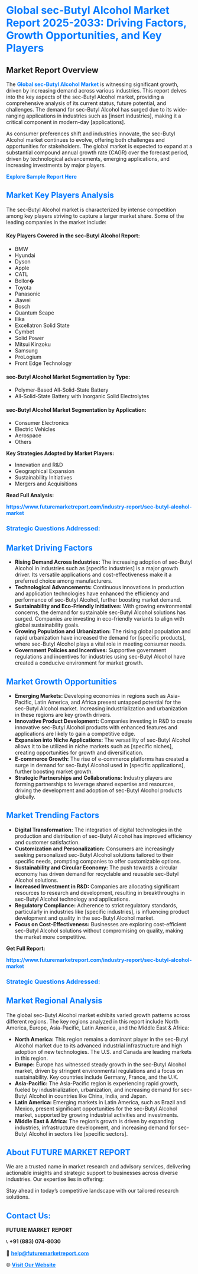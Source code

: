 <h1 style="color: #007BFF;">Global sec-Butyl Alcohol Market Report 2025-2033: Driving Factors, Growth Opportunities, and Key Players</h1>

<section id="overview">
<h2>Market Report Overview</h2>
<p>The <a href="https://www.futuremarketreport.com/industry-report/sec-butyl-alcohol-market" style="color: #007BFF; text-decoration: none;"><strong>Global sec-Butyl Alcohol Market</strong></a> is witnessing significant growth, driven by increasing demand across various industries. This report delves into the key aspects of the sec-Butyl Alcohol market, providing a comprehensive analysis of its current status, future potential, and challenges. The demand for sec-Butyl Alcohol has surged due to its wide-ranging applications in industries such as [insert industries], making it a critical component in modern-day [applications].</p>
<p>As consumer preferences shift and industries innovate, the sec-Butyl Alcohol market continues to evolve, offering both challenges and opportunities for stakeholders. The global market is expected to expand at a substantial compound annual growth rate (CAGR) over the forecast period, driven by technological advancements, emerging applications, and increasing investments by major players.</p>
</section>

<section id="overview">
<p><a href="https://www.futuremarketreport.com/request-sample/reportId=33293" style="color: #007BFF; text-decoration: none;"><strong>Explore Sample Report Here</strong></a></p>
</section>

<section id="key-players">
<h2 style="color: #007BFF;">Market Key Players Analysis</h2>
<p>The sec-Butyl Alcohol market is characterized by intense competition among key players striving to capture a larger market share. Some of the leading companies in the market include:</p>
<h4>Key Players Covered in the sec-Butyl Alcohol Report:</h4>
<ul><li>BMW</li><li>Hyundai</li><li>Dyson</li><li>Apple</li><li>CATL</li><li>Bollor�</li><li>Toyota</li><li>Panasonic</li><li>Jiawei</li><li>Bosch</li><li>Quantum Scape</li><li>Ilika</li><li>Excellatron Solid State</li><li>Cymbet</li><li>Solid Power</li><li>Mitsui Kinzoku</li><li>Samsung</li><li>ProLogium</li><li>Front Edge Technology</li></ul>
<h4>sec-Butyl Alcohol Market Segmentation by Type:</h4>
<ul><li>Polymer-Based All-Solid-State Battery</li><li>All-Solid-State Battery with Inorganic Solid Electrolytes</li></ul>

<h4>sec-Butyl Alcohol Market Segmentation by Application:</h4>
<ul><li>Consumer Electronics</li><li>Electric Vehicles</li><li>Aerospace</li><li>Others</li></ul>
<p><strong>Key Strategies Adopted by Market Players:</strong></p>
<ul>
<li>Innovation and R&D</li>
<li>Geographical Expansion</li>
<li>Sustainability Initiatives</li>
<li>Mergers and Acquisitions</li>
</ul>
</section>

<section>
<p><strong>Read Full Analysis: </strong></p><a href="https://www.futuremarketreport.com/industry-report/sec-butyl-alcohol-market" style="color: #007BFF; text-decoration: none;"><strong>https://www.futuremarketreport.com/industry-report/sec-butyl-alcohol-market</strong></a>
<h3 style="color: #007BFF;">Strategic Questions Addressed:</h3>
</section>

<section id="driving-factors">
<h2 style="color: #007BFF;">Market Driving Factors</h2>
<ul>
<li><strong>Rising Demand Across Industries:</strong> The increasing adoption of sec-Butyl Alcohol in industries such as [specific industries] is a major growth driver. Its versatile applications and cost-effectiveness make it a preferred choice among manufacturers.</li>
<li><strong>Technological Advancements:</strong> Continuous innovations in production and application technologies have enhanced the efficiency and performance of sec-Butyl Alcohol, further boosting market demand.</li>
<li><strong>Sustainability and Eco-Friendly Initiatives:</strong> With growing environmental concerns, the demand for sustainable sec-Butyl Alcohol solutions has surged. Companies are investing in eco-friendly variants to align with global sustainability goals.</li>
<li><strong>Growing Population and Urbanization:</strong> The rising global population and rapid urbanization have increased the demand for [specific products], where sec-Butyl Alcohol plays a vital role in meeting consumer needs.</li>
<li><strong>Government Policies and Incentives:</strong> Supportive government regulations and incentives for industries using sec-Butyl Alcohol have created a conducive environment for market growth.</li>
</ul>
</section>

<section id="growth-opportunities">
<h2 style="color: #007BFF;">Market Growth Opportunities</h2>
<ul>
<li><strong>Emerging Markets:</strong> Developing economies in regions such as Asia-Pacific, Latin America, and Africa present untapped potential for the sec-Butyl Alcohol market. Increasing industrialization and urbanization in these regions are key growth drivers.</li>
<li><strong>Innovative Product Development:</strong> Companies investing in R&D to create innovative sec-Butyl Alcohol products with enhanced features and applications are likely to gain a competitive edge.</li>
<li><strong>Expansion into Niche Applications:</strong> The versatility of sec-Butyl Alcohol allows it to be utilized in niche markets such as [specific niches], creating opportunities for growth and diversification.</li>
<li><strong>E-commerce Growth:</strong> The rise of e-commerce platforms has created a surge in demand for sec-Butyl Alcohol used in [specific applications], further boosting market growth.</li>
<li><strong>Strategic Partnerships and Collaborations:</strong> Industry players are forming partnerships to leverage shared expertise and resources, driving the development and adoption of sec-Butyl Alcohol products globally.</li>
</ul>
</section>

<section id="trending-factors">
<h2 style="color: #007BFF;">Market Trending Factors</h2>
<ul>
<li><strong>Digital Transformation:</strong> The integration of digital technologies in the production and distribution of sec-Butyl Alcohol has improved efficiency and customer satisfaction.</li>
<li><strong>Customization and Personalization:</strong> Consumers are increasingly seeking personalized sec-Butyl Alcohol solutions tailored to their specific needs, prompting companies to offer customizable options.</li>
<li><strong>Sustainability and Circular Economy:</strong> The push towards a circular economy has driven demand for recyclable and reusable sec-Butyl Alcohol solutions.</li>
<li><strong>Increased Investment in R&D:</strong> Companies are allocating significant resources to research and development, resulting in breakthroughs in sec-Butyl Alcohol technology and applications.</li>
<li><strong>Regulatory Compliance:</strong> Adherence to strict regulatory standards, particularly in industries like [specific industries], is influencing product development and quality in the sec-Butyl Alcohol market.</li>
<li><strong>Focus on Cost-Effectiveness:</strong> Businesses are exploring cost-efficient sec-Butyl Alcohol solutions without compromising on quality, making the market more competitive.</li>
</ul>
</section>

<section>
<p><strong>Get Full Report: </strong></p><a href="https://www.futuremarketreport.com/industry-report/sec-butyl-alcohol-market" style="color: #007BFF; text-decoration: none;"><strong>https://www.futuremarketreport.com/industry-report/sec-butyl-alcohol-market</strong></a>
<h3 style="color: #007BFF;">Strategic Questions Addressed:</h3>
</section>


<section id="regional-analysis">
<h2 style="color: #007BFF;">Market Regional Analysis</h2>
<p>The global sec-Butyl Alcohol market exhibits varied growth patterns across different regions. The key regions analyzed in this report include North America, Europe, Asia-Pacific, Latin America, and the Middle East & Africa:</p>
<ul>
<li><strong>North America:</strong> This region remains a dominant player in the sec-Butyl Alcohol market due to its advanced industrial infrastructure and high adoption of new technologies. The U.S. and Canada are leading markets in this region.</li>
<li><strong>Europe:</strong> Europe has witnessed steady growth in the sec-Butyl Alcohol market, driven by stringent environmental regulations and a focus on sustainability. Key countries include Germany, France, and the U.K.</li>
<li><strong>Asia-Pacific:</strong> The Asia-Pacific region is experiencing rapid growth, fueled by industrialization, urbanization, and increasing demand for sec-Butyl Alcohol in countries like China, India, and Japan.</li>
<li><strong>Latin America:</strong> Emerging markets in Latin America, such as Brazil and Mexico, present significant opportunities for the sec-Butyl Alcohol market, supported by growing industrial activities and investments.</li>
<li><strong>Middle East & Africa:</strong> The region’s growth is driven by expanding industries, infrastructure development, and increasing demand for sec-Butyl Alcohol in sectors like [specific sectors].</li>
</ul>
</section>

<footer>
<h2 style="color: #007BFF;">About FUTURE MARKET REPORT</h2>
<p>We are a trusted name in market research and advisory services, delivering actionable insights and strategic support to businesses across diverse industries. Our expertise lies in offering:</p>

<p>Stay ahead in today’s competitive landscape with our tailored research solutions.</p>

<h2 style="color: #007BFF;">Contact Us:</h2>
<p><strong>FUTURE MARKET REPORT</strong></p>
<p>📞 <strong>+91 (883) 074-8030</strong></p>
<p>📧 <strong><a href="mailto:help@futuremarketreport.com" style="color: #007BFF;">help@futuremarketreport.com</a></strong></p>
<p>🌐 <strong><a href="https://www.futuremarketreport.com/" style="color: #007BFF;">Visit Our Website</a></strong></p>
</footer>